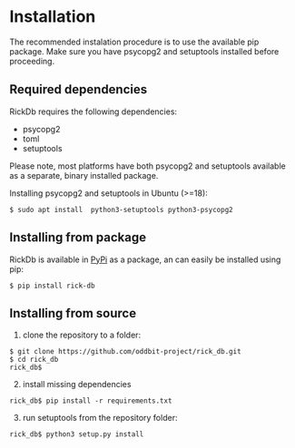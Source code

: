 # Installation

The recommended instalation procedure is to use the available pip package. Make sure you have psycopg2 and setuptools
installed before proceeding.

## Required dependencies

RickDb requires the following dependencies:

- psycopg2
- toml
- setuptools

Please note, most platforms have both psycopg2 and setuptools available as a separate, binary installed package.

Installing psycopg2 and setuptools in Ubuntu (>=18):
```shell
$ sudo apt install  python3-setuptools python3-psycopg2
```

## Installing from package

RickDb is available in [PyPi](https://pypi.org/project/rick-db/) as a package, an can easily be installed using pip:
```shell
$ pip install rick-db
```

## Installing from source

1. clone the repository to a folder:
```shell
$ git clone https://github.com/oddbit-project/rick_db.git
$ cd rick_db
rick_db$
```

2. install missing dependencies
```shell
rick_db$ pip install -r requirements.txt
```

3. run setuptools from the repository folder:
```shell
rick_db$ python3 setup.py install
```